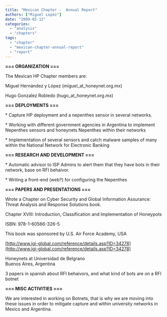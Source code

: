 ```yaml
---
title: "Mexican Chapter -  Annual Report"
authors: ["Miguel Lopez"]
date: "2009-02-12"
categories: 
  - "analysis"
  - "chapters"
tags: 
  - "chapter"
  - "mexican-chapter-annual-report"
  - "report"
---
```


**\=== ORGANIZATION ===**  
  
  
  
The Mexican HP Chapter members are:  
  
Miguel Hernández y López (miguel\_at\_honeynet.org.mx)  
  
Hugo Gonzalez Robledo    (hugo\_at\_honeynet.org.mx)  
  
  
  
  
**\=== DEPLOYMENTS ===**  
  
  
  
\* Capture HP deployment and a nepenthes sensor in several networks.  
  
\* Working with different government agencies in Argentina to implement Nepenthes sensors and honeynets Nepenthes within their networks  
  
\* Implementation of several sensors and catch malware samples of many within the National Network for Electronic Banking  
  
  
  
  
**\=== RESEARCH AND DEVELOPMENT ===**  
  
  
  
\* Automatic advisor to ISP Admins to alert them that they have bots in their network, base on RFI behaivor.  
  
\* Writing a front-end (web?) for configuring the Nepenthes  
  
  
  
  
**\=== PAPERS AND PRESENTATIONS ===**  
  
  
  
Wrote a Chapter on Cyber Security and Global Information Assurance: Threat Analysis and Response Solutions book.  
  
Chapter XVIII: Introduction, Classification and Implementation of Honeypots  
  
ISBN:  978-1-60566-326-5  
  
This book was sponsored by U.S. Air Force Academy, USA  
  
[http://www.igi-global.com/reference/details.asp?ID=34278](http://www.igi-global.com/reference/details.asp?ID=34278)  
  
  
  
Honeynets at Universidad de Belgrano  
Buenos Aires, Argentina  
  
  
  
3 papers in spanish about RFI behaivors, and what kind of bots are on a RFI botnet  
  
  
  
  
  
**\=== MISC ACTIVITIES ===**  
  
  
  
We are interested in working on Botnets, that is why we are moving into these issues in order to mitigate capture and within university networks in Mexico and Argentina.
